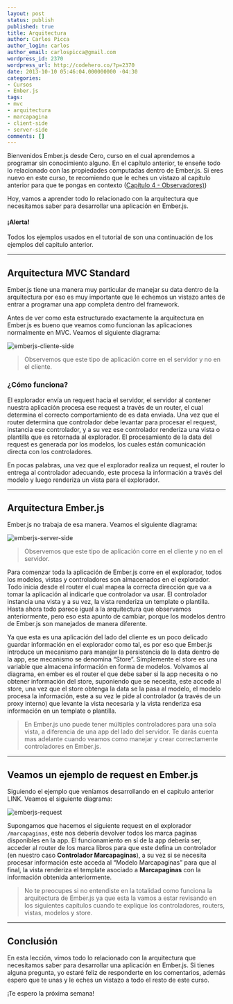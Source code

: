 ```yaml
---
layout: post
status: publish
published: true
title: Arquitectura
author: Carlos Picca
author_login: carlos
author_email: carlospicca@gmail.com
wordpress_id: 2370
wordpress_url: http://codehero.co/?p=2370
date: 2013-10-10 05:46:04.000000000 -04:30
categories:
- Cursos
- Ember.js
tags:
- mvc
- arquitectura
- marcapagina
- client-side
- server-side
comments: []
---
```

<p>Bienvenidos Ember.js desde Cero, curso en el cual aprendemos a programar sin conocimiento alguno. En el capítulo anterior, te enseñe todo lo relacionado con las propiedades computadas dentro de Ember.js. Si eres nuevo en este curso, te recomiendo que le eches un vistazo al capítulo anterior para que te pongas en contexto (<a href="http://codehero.co/ember-js-desde-cero-observadores/">Capítulo 4 - Observadores)</a>)</p>

<p>Hoy, vamos a aprender todo lo relacionado con la arquitectura que necesitamos saber para desarrollar una aplicación en Ember.js.</p>

<div class="alert alert-info">
  <h4>
    ¡Alerta!
  </h4> Todos los ejemplos usados en el tutorial de son una continuación de los ejemplos del capitulo anterior.
</div>

<hr />

<h2>Arquitectura MVC Standard</h2>

<p>Ember.js tiene una manera muy particular de manejar su data dentro de la arquitectura por eso es muy importante que le echemos un vistazo antes de entrar a programar una app completa dentro del framework.</p>

<p>Antes de ver como esta estructurado exactamente la arquitectura en Ember.js es bueno que veamos como funcionan las aplicaciones normalmente en MVC. Veamos el siguiente diagrama:</p>

<p><img src="http://codehero.co/oc-content/uploads/2013/10/emberjs-server-side.png" alt="emberjs-cliente-side" /></p>

<blockquote>
  <p>Observemos que este tipo de aplicación corre en el servidor y no en el cliente.</p>
</blockquote>

<h3>¿Cómo funciona?</h3>

<p>El explorador envía un request hacia el servidor, el servidor al contener nuestra aplicación procesa ese request a través de un router, el cual determina el correcto comportamiento de es data enviada. Una vez que el router determina que controlador debe levantar para procesar el request, instancia ese controlador, y a su vez ese controlador renderiza una vista o plantilla que es retornada al explorador. El procesamiento de la data del request es generada por los modelos, los cuales están comunicación directa con los controladores.</p>

<p>En pocas palabras, una vez que el explorador realiza un request, el router lo entrega al controlador adecuando, este procesa la información a través del modelo y luego renderiza un vista para el explorador.</p>

<hr />

<h2>Arquitectura Ember.js</h2>

<p>Ember.js no trabaja de esa manera. Veamos el siguiente diagrama:</p>

<p><img src="http://codehero.co/oc-content/uploads/2013/10/emberjs-cliente-side.png" alt="emberjs-server-side" /></p>

<blockquote>
  <p>Observemos que este tipo de aplicación corre en el cliente y no en el servidor.</p>
</blockquote>

<p>Para comenzar toda la aplicación de Ember.js corre en el explorador, todos los modelos, vistas y controladores son almacenados en el explorador. Todo inicia desde el router el cual mapea la correcta dirección que va a tomar la aplicación al indicarle que controlador va usar. El controlador instancia una vista y a su vez, la vista renderiza un template o plantilla. Hasta ahora todo parece igual a la arquitectura que observamos anteriormente, pero eso esta apunto de cambiar, porque los modelos dentro de Ember.js son manejados de manera diferente.</p>

<p>Ya que esta es una aplicación del lado del cliente es un poco delicado guardar información en el explorador como tal, es por eso que Ember.js introduce un mecanismo para manejar la persistencia de la data dentro de la app, ese mecanismo se denomina “Store”. Simplemente el store es una variable que almacena información en forma de modelos. Volvamos al diagrama, en ember es el router el que debe saber si la app necesita o no obtener información del store, suponiendo que se necesita, este accede al store, una vez que el store obtenga la data se la pasa al modelo, el modelo procesa la información, este a su vez le pide al controlador (a través de un proxy interno) que levante la vista necesaria y la vista renderiza esa información en un template o plantilla.</p>

<blockquote>
  <p>En Ember.js uno puede tener múltiples controladores para una sola vista, a diferencia de una app del lado del servidor. Te darás cuenta mas adelante cuando veamos como manejar y crear correctamente controladores en Ember.js.</p>
</blockquote>

<hr />

<h2>Veamos un ejemplo de request en Ember.js</h2>

<p>Siguiendo el ejemplo que veníamos desarrollando en el capitulo anterior LINK. Veamos el siguiente diagrama:</p>

<p><img src="http://codehero.co/oc-content/uploads/2013/10/emberjs-request.png" alt="emberjs-request" /></p>

<p>Supongamos que hacemos el siguiente request en el explorador <code>/marcapaginas</code>, este nos debería devolver todos los marca paginas disponibles en la app. El funcionamiento en sí de la app debería ser, acceder al router de los marca libros para que este defina un controlador (en nuestro caso <strong>Controlador Marcapaginas</strong>), a su vez si se necesita procesar información este acceda al “Modelo Marcapaginas” para que al final, la vista renderiza el template asociado a <strong>Marcapaginas</strong> con la información obtenida anteriormente.</p>

<blockquote>
  <p>No te preocupes si no entendiste en la totalidad como funciona la arquitectura de Ember.js ya que esta la vamos a estar revisando en los siguientes capítulos cuando te explique los controladores, routers, vistas, modelos y store.</p>
</blockquote>

<hr />

<h2>Conclusión</h2>

<p>En esta lección, vimos todo lo relacionado con la arquitectura que necesitamos saber para desarrollar una aplicación en Ember.js. Si tienes alguna pregunta, yo estaré feliz de responderte en los comentarios, además espero que te unas y le eches un vistazo a todo el resto de este curso.</p>

<p>¡Te espero la próxima semana!</p>

